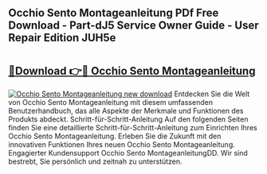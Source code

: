 ## Occhio Sento Montageanleitung PDf Free Download - Part-dJ5 Service Owner Guide - User Repair Edition JUH5e

# <h2><a href="http://df77f6g.blite.top/?on=Occhio+Sento+Montageanleitung">🔗Download 👉🔴 Occhio Sento Montageanleitung</a></h2>

[![Occhio Sento Montageanleitung new download](https://i.imgur.com/lujVjoI.png)](http://df77f6g.blite.top/?on=Occhio+Sento+Montageanleitung)
Entdecken Sie die Welt von Occhio Sento Montageanleitung mit diesem umfassenden Benutzerhandbuch, das alle Aspekte der Merkmale und Funktionen des Produkts abdeckt. Schritt-für-Schritt-Anleitung Auf den folgenden Seiten finden Sie eine detaillierte Schritt-für-Schritt-Anleitung zum Einrichten Ihres Occhio Sento Montageanleitung. Erleben Sie die Zukunft mit den innovativen Funktionen Ihres neuen Occhio Sento Montageanleitung. Engagierter Kundensupport Occhio Sento MontageanleitungDD. Wir sind bestrebt, Sie persönlich und zeitnah zu unterstützen.
